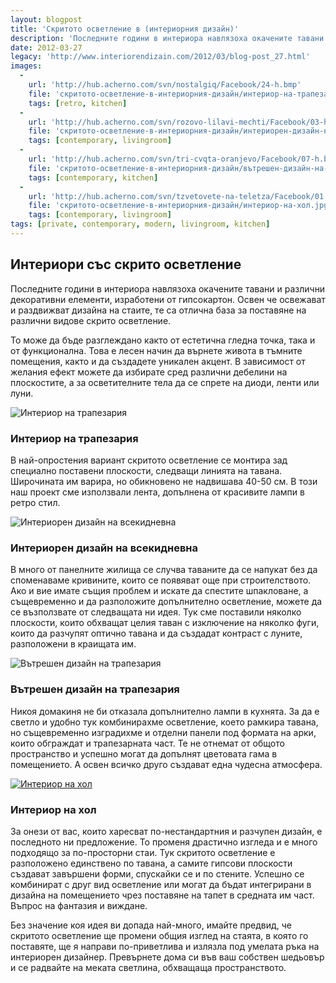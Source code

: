 ```yaml
---
layout: blogpost
title: 'Скритото осветление в (интериорния дизайн)'
description: 'Последните години в интериора навлязоха окачените тавани и различни декоративни елементи, изработени от гипсокартон. Освен че освежават и раздвижват дизайна на стаите, те са отлична база за поставяне на различни видове скрито осветление.'
date: 2012-03-27
legacy: 'http://www.interiorendizain.com/2012/03/blog-post_27.html'
images:
  -
    url: 'http://hub.acherno.com/svn/nostalgiq/Facebook/24-h.bmp'
    file: 'скритото-осветление-в-интериорния-дизайн/интериор-на-трапезария.jpg'
    tags: [retro, kitchen]
  -
    url: 'http://hub.acherno.com/svn/rozovo-lilavi-mechti/Facebook/03-h.jpg'
    file: 'скритото-осветление-в-интериорния-дизайн/интериорен-дизайн-на-всекидневна.jpg'
    tags: [contemporary, livingroom]
  -
    url: 'http://hub.acherno.com/svn/tri-cvqta-oranjevo/Facebook/07-h.bmp'
    file: 'скритото-осветление-в-интериорния-дизайн/вътрешен-дизайн-на-трапезария.jpg'
    tags: [contemporary, kitchen]
  -
    url: 'http://hub.acherno.com/svn/tzvetovete-na-teletza/Facebook/01.8-h.jpg'
    file: 'скритото-осветление-в-интериорния-дизайн/интериор-на-хол.jpg'
    tags: [contemporary, livingroom]
tags: [private, contemporary, modern, livingroom, kitchen]
---
```

## Интериори със **скрито осветление**
Последните години в интериора навлязоха окачените тавани и различни декоративни елементи, изработени от гипсокартон. Освен че освежават и раздвижват дизайна на стаите, те са отлична база за поставяне на различни видове скрито осветление.

То може да бъде разглеждано както от естетична гледна точка, така и от функционална. Това е лесен начин да върнете живота в тъмните помещения, както и да създадете уникален акцент. В зависимост от желания ефект можете да избирате сред различни дебелини на плоскостите, а за осветителните тела да се спрете на диоди, ленти или луни.

![Интериор на трапезария](скритото-осветление-в-интериорния-дизайн/интериор-на-трапезария.jpg)
### Интериор на **трапезария**

В най-опростения вариант скритото осветление се монтира зад специално поставени плоскости, следващи линията на тавана. Широчината им варира, но обикновено не надвишава 40-50 см. В този наш проект сме използвали лента, допълнена от красивите лампи в ретро стил.

![Интериорен дизайн на всекидневна](скритото-осветление-в-интериорния-дизайн/интериорен-дизайн-на-всекидневна.jpg)
### Интериорен дизайн на **всекидневна**

В много от панелните жилища се случва таваните да се напукат без да споменаваме кривините, които се появяват още при строителството. Ако и вие имате същия проблем и искате да спестите шпакловане, а същевременно и да разположите допълнително осветление, можете да се възползвате от следващата ни идея. Тук сме поставили няколко плоскости, които обхващат целия таван с изключение на няколко фуги, които да разчупят оптично тавана и да създадат контраст с луните, разположени в краищата им.

![Вътрешен дизайн на трапезария](скритото-осветление-в-интериорния-дизайн/вътрешен-дизайн-на-трапезария.jpg)
### Вътрешен дизайн на **трапезария**

Никоя домакиня не би отказала допълнително лампи в кухнята. За да е светло и удобно тук комбинирахме осветление, което рамкира тавана, но същевременно изградихме и отделни панели под формата на арки, които обграждат и трапезарната част. Те не отнемат от общото пространство и успешно могат да допълнят цветовата гама в помещението. А освен всичко друго създават една чудесна атмосфера.

[![Интериор на хол](скритото-осветление-в-интериорния-дизайн/интериор-на-хол.jpg)](http://acherno.bg/интериорен-дизайн/апартамент/цветовете-на-телеца/обзавеждане.html)
### Интериор на **хол**

За онези от вас, които харесват по-нестандартния и разчупен дизайн, е последното ни предложение. То променя драстично изгледа и е много подходящо за по-просторни стаи. Тук скритото осветление е разположено единствено по тавана, а самите гипсови плоскости създават завършени форми, спускайки се и по стените. Успешно се комбинират с друг вид осветление или могат да бъдат интегрирани в дизайна на помещението чрез поставяне на тапет в средната им част. Въпрос на фантазия и виждане.


Без значение коя идея ви допада най-много, имайте предвид, че скритото осветление ще промени общия изглед на стаята, в която го поставяте, ще я направи по-приветлива и излязла под умелата ръка на интериорен дизайнер. Превърнете дома си във ваш собствен шедьовър и се радвайте на меката светлина, обхващаща пространството.

